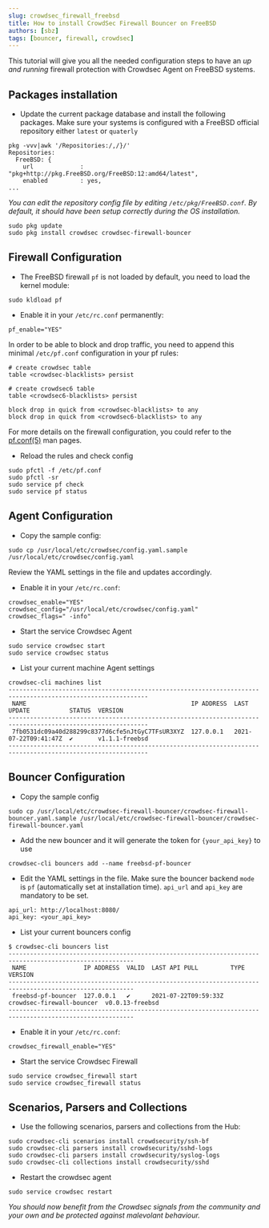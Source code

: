 ```yaml
---
slug: crowdsec_firewall_freebsd
title: How to install CrowdSec Firewall Bouncer on FreeBSD
authors: [sbz]
tags: [bouncer, firewall, crowdsec]
---
```


This tutorial will give you all the needed configuration steps to have an *up and running* firewall protection with Crowdsec Agent on FreeBSD systems.

<!--truncate-->

## Packages installation

* Update the current package database and install the following packages. Make sure your systems is configured with a FreeBSD official repository either `latest` or `quaterly`

```
pkg -vvv|awk '/Repositories:/,/}/'
Repositories:
  FreeBSD: { 
    url             : "pkg+http://pkg.FreeBSD.org/FreeBSD:12:amd64/latest",
    enabled         : yes,
...
```

_You can edit the repository config file by editing `/etc/pkg/FreeBSD.conf`. By default, it should have been setup correctly during the OS installation._

```
sudo pkg update
sudo pkg install crowdsec crowdsec-firewall-bouncer
```

## Firewall Configuration

* The FreeBSD firewall `pf` is not loaded by default, you need to load the kernel module:

```
sudo kldload pf
```

* Enable it in your `/etc/rc.conf` permanently:

```
pf_enable="YES"
```

In order to be able to block and drop traffic, you need to append this minimal `/etc/pf.conf` configuration in your pf rules:

```
# create crowdsec table
table <crowdsec-blacklists> persist

# create crowdsec6 table
table <crowdsec6-blacklists> persist

block drop in quick from <crowdsec-blacklists> to any
block drop in quick from <crowdsec6-blacklists> to any
```

For more details on the firewall configuration, you could refer to the [pf.conf(5)](https://www.freebsd.org/cgi/man.cgi?query=pf.conf) man pages.

* Reload the rules and check config

```
sudo pfctl -f /etc/pf.conf
sudo pfctl -sr
sudo service pf check
sudo service pf status
```

## Agent Configuration

* Copy the sample config:

```
sudo cp /usr/local/etc/crowdsec/config.yaml.sample /usr/local/etc/crowdsec/config.yaml
```

Review the YAML settings in the file and updates accordingly.

* Enable it in your `/etc/rc.conf`:

```
crowdsec_enable="YES"
crowdsec_config="/usr/local/etc/crowdsec/config.yaml"
crowdsec_flags=" -info"
```

* Start the service Crowdsec Agent

```
sudo service crowdsec start
sudo service crowdsec status
```

* List your current machine Agent settings

```
crowdsec-cli machines list
-------------------------------------------------------------------------------------------------------------
 NAME                                              IP ADDRESS  LAST UPDATE           STATUS  VERSION         
-------------------------------------------------------------------------------------------------------------
 7fb0531dc09a40d288299c8377d6cfe5nJtGyC7TFsUR3XYZ  127.0.0.1   2021-07-22T09:41:47Z  ✔️       v1.1.1-freebsd 
-------------------------------------------------------------------------------------------------------------
```

## Bouncer Configuration

* Copy the sample config

```
sudo cp /usr/local/etc/crowdsec-firewall-bouncer/crowdsec-firewall-bouncer.yaml.sample /usr/local/etc/crowdsec-firewall-bouncer/crowdsec-firewall-bouncer.yaml
```

* Add the new bouncer and it will generate the token for `{your_api_key}` to use

```
crowdsec-cli bouncers add --name freebsd-pf-bouncer
```

* Edit the YAML settings in the file. Make sure the bouncer backend `mode` is `pf` (automatically set at installation time). `api_url` and `api_key` are mandatory to be set.

```
api_url: http://localhost:8080/
api_key: <your_api_key>
```

* List your current bouncers config

```
$ crowdsec-cli bouncers list
---------------------------------------------------------------------------------------------------------
 NAME                IP ADDRESS  VALID  LAST API PULL         TYPE                       VERSION         
---------------------------------------------------------------------------------------------------------
 freebsd-pf-bouncer  127.0.0.1   ✔️      2021-07-22T09:59:33Z  crowdsec-firewall-bouncer  v0.0.13-freebsd 
---------------------------------------------------------------------------------------------------------
```

* Enable it in your `/etc/rc.conf`:

```
crowdsec_firewall_enable="YES"
```

* Start the service Crowdsec Firewall

```
sudo service crowdsec_firewall start
sudo service crowdsec_firewall status
```

## Scenarios, Parsers and Collections

* Use the following scenarios, parsers and collections from the Hub:

```
sudo crowdsec-cli scenarios install crowdsecurity/ssh-bf
sudo crowdsec-cli parsers install crowdsecurity/sshd-logs
sudo crowdsec-cli parsers install crowdsecurity/syslog-logs
sudo crowdsec-cli collections install crowdsecurity/sshd 
```

* Restart the crowdsec agent

```
sudo service crowdsec restart
```

_You should now benefit from the Crowdsec signals from the community and your own and be protected against malevolant behaviour._